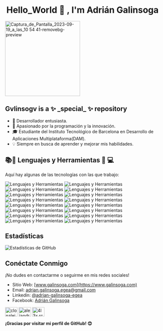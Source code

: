 <h1 align= "center"> Hello_World 👋 , I'm Adrián Galinsoga </h1>


<img width="244" align="center" alt="Captura_de_Pantalla_2023-09-19_a_las_10 54 41-removebg-preview" src="https://github.com/Gvlinsogv/Gvlinsogv/assets/116064067/c0155c1c-de3d-41d9-9d5d-7f9ed8ec2989">

<h2> Gvlinsogv is a ✨ _special_ ✨ repository </h2>

- 🌟 Desarrollador entusiasta.
- 🚀 Apasionado por la programación y la innovación.
- 🎓 Estudiante del Instituto Tecnológico de Barcelona en Desarrollo de Aplicaciones Multiplataforma(DAM).
- 💡 Siempre en busca de aprender y mejorar mis habilidades.



## 📚📓 Lenguajes y Herramientas 🔧 💻

Aquí hay algunas de las tecnologías con las que trabajo:

![Lenguajes y Herramientas](https://img.shields.io/badge/Kotlin-0095D5?&style=for-the-badge&logo=kotlin&logoColor=white)
![Lenguajes y Herramientas](https://img.shields.io/badge/Python-FFD43B?style=for-the-badge&logo=python&logoColor=blue)
![Lenguajes y Herramientas](https://img.shields.io/badge/Trello-0052CC?style=for-the-badge&logo=trello&logoColor=white)
![Lenguajes y Herramientas](https://img.shields.io/badge/Linux-FCC624?style=for-the-badge&logo=linux&logoColor=black)
![Lenguajes y Herramientas](https://img.shields.io/badge/mac%20os-000000?style=for-the-badge&logo=apple&logoColor=white)
![Lenguajes y Herramientas](https://img.shields.io/badge/Windows-0078D6?style=for-the-badge&logo=windows&logoColor=white)
![Lenguajes y Herramientas](https://img.shields.io/badge/Android_Studio-3DDC84?style=for-the-badge&logo=android-studio&logoColor=white)
![Lenguajes y Herramientas](https://img.shields.io/badge/firebase-ffca28?style=for-the-badge&logo=firebase&logoColor=black)
![Lenguajes y Herramientas](https://img.shields.io/badge/Composer-885630?style=for-the-badge&logo=Composer&logoColor=white)
![Lenguajes y Herramientas](https://img.shields.io/badge/PostgreSQL-316192?style=for-the-badge&logo=postgresql&logoColor=white)
![Lenguajes y Herramientas](https://img.shields.io/badge/Adobe%20Illustrator-FF9A00?style=for-the-badge&logo=adobe%20illustrator&logoColor=white)
![Lenguajes y Herramientas](https://img.shields.io/badge/Adobe%20InDesign-FF3366?style=for-the-badge&logo=Adobe%20InDesign&logoColor=white)
![Lenguajes y Herramientas](https://img.shields.io/badge/Adobe%20Photoshop-31A8FF?style=for-the-badge&logo=Adobe%20Photoshop&logoColor=black)
![Lenguajes y Herramientas](https://img.shields.io/badge/IntelliJ_IDEA-000000.svg?style=for-the-badge&logo=intellij-idea&logoColor=white)
![Lenguajes y Herramientas](https://img.shields.io/badge/Visual_Studio_Code-0078D4?style=for-the-badge&logo=visual%20studio%20code&logoColor=white)
![Lenguajes y Herramientas](https://img.shields.io/badge/json-5E5C5C?style=for-the-badge&logo=json&logoColor=white)



## Estadísticas

![Estadísticas de GitHub](https://github-readme-stats.vercel.app/api?username=Gvlinsoga&show_icons=true&theme=dark)

## Conéctate Conmigo

¡No dudes en contactarme o seguirme en mis redes sociales!

- Sitio Web: [www.galinsoga.com](https://www.galinsoga.com)
- Email: adrian.galinsoga.egea@gmail.com
- Linkedin: [@adrian-galinsoga-egea](https://www.linkedin.com/in/adrian-galinsoga-egea)
- Facebook: [Adrián Galinsoga](https://www.facebook.com/)

<a href="https://twitter.com/" rel="nofollow"><img src="https://raw.githubusercontent.com/rahuldkjain/github-profile-readme-generator/master/src/images/icons/Social/twitter.svg" alt="clonalejandro11" style="max-width: 100%;" width="40" height="30" align="middle"></a>
<a href="https://www.linkedin.com/in/adrian-galinsoga-egea/" rel="nofollow"><img src="https://raw.githubusercontent.com/rahuldkjain/github-profile-readme-generator/master/src/images/icons/Social/linked-in-alt.svg" alt="alejandro-rios-calera-7b4457159" style="max-width: 100%;" width="40" height="30" align="middle"></a>
<a href="https://instagram.com/4l3x.rc" rel="nofollow"><img src="https://raw.githubusercontent.com/rahuldkjain/github-profile-readme-generator/master/src/images/icons/Social/instagram.svg" alt="4l3x.rc" style="max-width: 100%;" width="40" height="30" align="middle"></a>



<b>¡Gracias por visitar mi perfil de GitHub! 😊</b>




